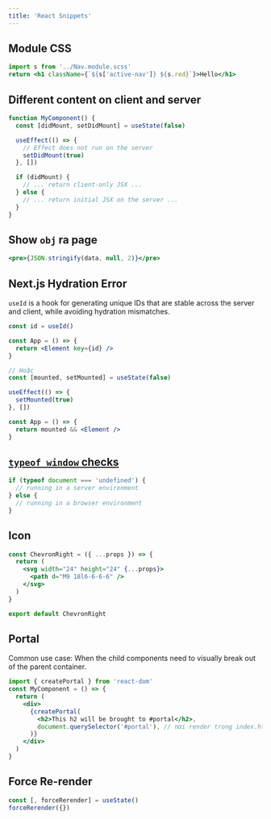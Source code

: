 ```yaml
---
title: 'React Snippets'
---
```


## Module CSS

```jsx
import s from '../Nav.module.scss'
return <h1 className={`${s['active-nav']} ${s.red}`}>Hello</h1>
```

## Different content on client and server

```jsx
function MyComponent() {
  const [didMount, setDidMount] = useState(false)

  useEffect(() => {
    // Effect does not run on the server
    setDidMount(true)
  }, [])

  if (didMount) {
    // ... return client-only JSX ...
  } else {
    // ... return initial JSX on the server ...
  }
}
```

## Show `obj` ra page

```jsx
<pre>{JSON.stringify(data, null, 2)}</pre>
```

## Next.js Hydration Error

`useId` is a hook for generating unique IDs that are stable across the server and client, while avoiding hydration mismatches.

```jsx
const id = useId()

const App = () => {
  return <Element key={id} />
}

// Hoặc
const [mounted, setMounted] = useState(false)

useEffect(() => {
  setMounted(true)
}, [])

const App = () => {
  return mounted && <Element />
}
```

## [`typeof window` checks](https://remix.run/docs/en/v1/pages/gotchas#typeof-window-checks)

```js
if (typeof document === 'undefined') {
  // running in a server environment
} else {
  // running in a browser environment
}
```

## Icon

```jsx title='ChevronRight.tsx'
const ChevronRight = ({ ...props }) => {
  return (
    <svg width="24" height="24" {...props}>
      <path d="M9 18l6-6-6-6" />
    </svg>
  )
}

export default ChevronRight
```

## Portal

Common use case: When the child components need to visually break out of the parent container.

```jsx
import { createPortal } from 'react-dom'
const MyComponent = () => {
  return (
    <div>
      {createPortal(
        <h2>This h2 will be brought to #portal</h2>,
        document.querySelector('#portal'), // nơi render trong index.html
      )}
    </div>
  )
}
```

## Force Re-render

```jsx
const [, forceRerender] = useState()
forceRerender({})
```
